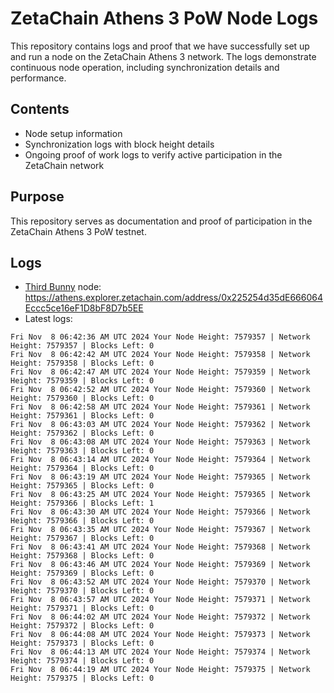 # ZetaChain Athens 3 PoW Node Logs
This repository contains logs and proof that we have successfully set up and run a node on the ZetaChain Athens 3 network. The logs demonstrate continuous node operation, including synchronization details and performance.

## Contents
- Node setup information
- Synchronization logs with block height details
- Ongoing proof of work logs to verify active participation in the ZetaChain network

## Purpose
This repository serves as documentation and proof of participation in the ZetaChain Athens 3 PoW testnet.

## Logs

- [Third Bunny](https://thirdbunny.xyz/) node: https://athens.explorer.zetachain.com/address/0x225254d35dE666064Eccc5ce16eF1D8bF8D7b5EE
- Latest logs:
```
Fri Nov  8 06:42:36 AM UTC 2024 Your Node Height: 7579357 | Network Height: 7579357 | Blocks Left: 0
Fri Nov  8 06:42:42 AM UTC 2024 Your Node Height: 7579358 | Network Height: 7579358 | Blocks Left: 0
Fri Nov  8 06:42:47 AM UTC 2024 Your Node Height: 7579359 | Network Height: 7579359 | Blocks Left: 0
Fri Nov  8 06:42:52 AM UTC 2024 Your Node Height: 7579360 | Network Height: 7579360 | Blocks Left: 0
Fri Nov  8 06:42:58 AM UTC 2024 Your Node Height: 7579361 | Network Height: 7579361 | Blocks Left: 0
Fri Nov  8 06:43:03 AM UTC 2024 Your Node Height: 7579362 | Network Height: 7579362 | Blocks Left: 0
Fri Nov  8 06:43:08 AM UTC 2024 Your Node Height: 7579363 | Network Height: 7579363 | Blocks Left: 0
Fri Nov  8 06:43:14 AM UTC 2024 Your Node Height: 7579364 | Network Height: 7579364 | Blocks Left: 0
Fri Nov  8 06:43:19 AM UTC 2024 Your Node Height: 7579365 | Network Height: 7579365 | Blocks Left: 0
Fri Nov  8 06:43:25 AM UTC 2024 Your Node Height: 7579365 | Network Height: 7579366 | Blocks Left: 1
Fri Nov  8 06:43:30 AM UTC 2024 Your Node Height: 7579366 | Network Height: 7579366 | Blocks Left: 0
Fri Nov  8 06:43:35 AM UTC 2024 Your Node Height: 7579367 | Network Height: 7579367 | Blocks Left: 0
Fri Nov  8 06:43:41 AM UTC 2024 Your Node Height: 7579368 | Network Height: 7579368 | Blocks Left: 0
Fri Nov  8 06:43:46 AM UTC 2024 Your Node Height: 7579369 | Network Height: 7579369 | Blocks Left: 0
Fri Nov  8 06:43:52 AM UTC 2024 Your Node Height: 7579370 | Network Height: 7579370 | Blocks Left: 0
Fri Nov  8 06:43:57 AM UTC 2024 Your Node Height: 7579371 | Network Height: 7579371 | Blocks Left: 0
Fri Nov  8 06:44:02 AM UTC 2024 Your Node Height: 7579372 | Network Height: 7579372 | Blocks Left: 0
Fri Nov  8 06:44:08 AM UTC 2024 Your Node Height: 7579373 | Network Height: 7579373 | Blocks Left: 0
Fri Nov  8 06:44:13 AM UTC 2024 Your Node Height: 7579374 | Network Height: 7579374 | Blocks Left: 0
Fri Nov  8 06:44:19 AM UTC 2024 Your Node Height: 7579375 | Network Height: 7579375 | Blocks Left: 0
```
